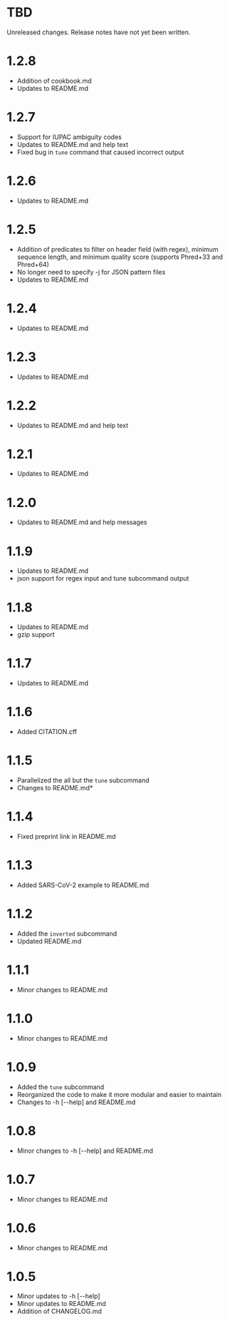 TBD
===

Unreleased changes. Release notes have not yet been written.

1.2.8
=====

* Addition of cookbook.md
* Updates to README.md

1.2.7
=====

* Support for IUPAC ambiguity codes
* Updates to README.md and help text
* Fixed bug in `tune` command that caused incorrect output

1.2.6
=====

* Updates to README.md

1.2.5
=====

* Addition of predicates to filter on header field (with regex), minimum sequence length, and minimum quality score (supports Phred+33 and Phred+64)
* No longer need to specify -j for JSON pattern files
* Updates to README.md

1.2.4
=====

* Updates to README.md

1.2.3
=====

* Updates to README.md

1.2.2
=====

* Updates to README.md and help text

1.2.1
=====

* Updates to README.md

1.2.0
=====

* Updates to README.md and help messages

1.1.9
=====

* Updates to README.md
* json support for regex input and tune subcommand output

1.1.8
=====

* Updates to README.md
* gzip support

1.1.7
=====

* Updates to README.md

1.1.6
=====

* Added CITATION.cff

1.1.5
=====

* Parallelized the all but the `tune` subcommand
* Changes to README.md*

1.1.4
=====

* Fixed preprint link in README.md

1.1.3
=====

* Added SARS-CoV-2 example to README.md

1.1.2
=====

* Added the `inverted` subcommand
* Updated README.md

1.1.1
=====

* Minor changes to README.md

1.1.0
=====

* Minor changes to README.md

1.0.9
=====

* Added the `tune` subcommand
* Reorganized the code to make it more modular and easier to maintain
* Changes to -h [--help] and README.md

1.0.8
=====

* Minor changes to -h [--help] and README.md

1.0.7
=====

* Minor changes to README.md

1.0.6
=====

* Minor changes to README.md

1.0.5
=====

* Minor updates to -h [--help]
* Minor updates to README.md
* Addition of CHANGELOG.md
